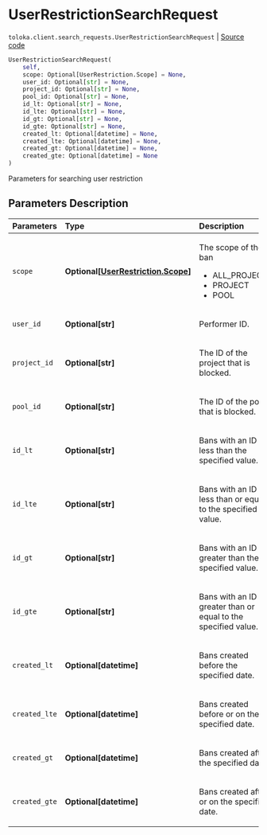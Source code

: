 # UserRestrictionSearchRequest
`toloka.client.search_requests.UserRestrictionSearchRequest` | [Source code](https://github.com/Toloka/toloka-kit/blob/v0.1.25/src/client/search_requests.py#L741)

```python
UserRestrictionSearchRequest(
    self,
    scope: Optional[UserRestriction.Scope] = None,
    user_id: Optional[str] = None,
    project_id: Optional[str] = None,
    pool_id: Optional[str] = None,
    id_lt: Optional[str] = None,
    id_lte: Optional[str] = None,
    id_gt: Optional[str] = None,
    id_gte: Optional[str] = None,
    created_lt: Optional[datetime] = None,
    created_lte: Optional[datetime] = None,
    created_gt: Optional[datetime] = None,
    created_gte: Optional[datetime] = None
)
```

Parameters for searching user restriction

## Parameters Description

| Parameters | Type | Description |
| :----------| :----| :-----------|
`scope`|**Optional\[[UserRestriction.Scope](toloka.client.user_restriction.UserRestriction.Scope.md)\]**|<p>The scope of the ban<ul><li>ALL_PROJECTS</li><li>PROJECT</li><li>POOL</li></ul></p>
`user_id`|**Optional\[str\]**|<p>Performer ID.</p>
`project_id`|**Optional\[str\]**|<p>The ID of the project that is blocked.</p>
`pool_id`|**Optional\[str\]**|<p>The ID of the pool that is blocked.</p>
`id_lt`|**Optional\[str\]**|<p>Bans with an ID less than the specified value.</p>
`id_lte`|**Optional\[str\]**|<p>Bans with an ID less than or equal to the specified value.</p>
`id_gt`|**Optional\[str\]**|<p>Bans with an ID greater than the specified value.</p>
`id_gte`|**Optional\[str\]**|<p>Bans with an ID greater than or equal to the specified value.</p>
`created_lt`|**Optional\[datetime\]**|<p>Bans created before the specified date.</p>
`created_lte`|**Optional\[datetime\]**|<p>Bans created before or on the specified date.</p>
`created_gt`|**Optional\[datetime\]**|<p>Bans created after the specified date.</p>
`created_gte`|**Optional\[datetime\]**|<p>Bans created after or on the specified date.</p>
